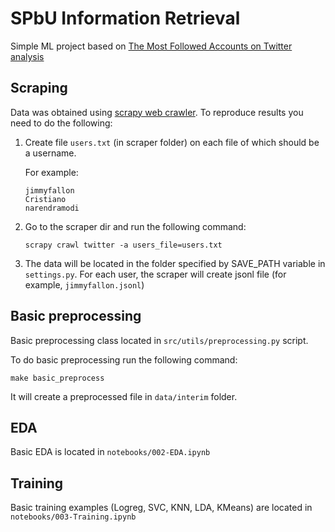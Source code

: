  # SPbU Information Retrieval

 Simple ML project based on [The Most Followed Accounts on Twitter analysis](https://www.brandwatch.com/blog/most-twitter-followers/)

## Scraping

Data was obtained using [scrapy web crawler](https://scrapy.org/). To reproduce results you need to do the following:

1. Create file `users.txt` (in scraper folder) on each file of which should be a username.

    For example:
    ```
    jimmyfallon
    Cristiano
    narendramodi
    ```
2. Go to the scraper dir and run the following command:
    ```
    scrapy crawl twitter -a users_file=users.txt
    ```

3. The data will be located in the folder specified by SAVE_PATH variable in `settings.py`. For each user, the scraper will create jsonl file (for example, `jimmyfallon.jsonl`)

## Basic preprocessing

Basic preprocessing class located in `src/utils/preprocessing.py` script.

To do basic preprocessing run the following command:
```
make basic_preprocess
```
It will create a preprocessed file in `data/interim` folder.

## EDA

Basic EDA is located in ``notebooks/002-EDA.ipynb``

## Training

Basic training examples (Logreg, SVC, KNN, LDA, KMeans) are located in `notebooks/003-Training.ipynb`
